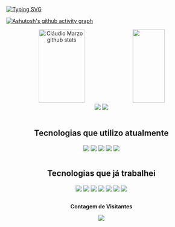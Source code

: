 [![Typing SVG](https://readme-typing-svg.herokuapp.com?font=Fira+Code&weight=100&size=50&pause=1000&color=B0C4DE&center=true&vCenter=true&width=1000&height=100&lines=Ol%C3%A1%2C+me+chamo+Cl%C3%A1udio+Marzo;Sou+de+Mau%C3%A9s+-+Amazonas)](https://git.io/typing-svg)



[![Ashutosh's github activity graph](https://github-readme-activity-graph.cyclic.app/graph?username=ClaudioMarzo&bg_color=1a1919&color=c0b5bf&line=616ab3&point=b8c507&area=true&hide_border=true)](https://github.com/ashutosh00710/github-readme-activity-graph)

<div align="center">  
  <img width="49%" height="195px" src="https://github-readme-stats.vercel.app/api?username=ClaudioMarzo&show_icons=true&count_private=true&hide_border=true&title_color=B0C4DE&text_color=c9d1d9&bg_color=0d1117" alt="Cláudio Marzo github stats" /> 
  <img width="41%" height="195px" src="https://github-readme-stats.vercel.app/api/top-langs/?username=ClaudioMarzo&layout=compact&hide_border=true&title_color=B0C4DE&text_color=ff91a4&bg_color=0d1117" />
</div>
<div align="center"> 
  <a href="https://www.instagram.com/claudiomarzo.me/" target="_blank"><img src="https://img.shields.io/badge/-Instagram-%23E4405F?style=for-the-badge&logo=instagram&logoColor=white" target="_blank"></a>
  <a href="https://www.linkedin.com/in/cl%C3%A1udio-marzo-442627206/" target="_blank"><img src="https://img.shields.io/badge/-LinkedIn-%230077B5?style=for-the-badge&logo=linkedin&logoColor=white" target="_blank"></a> 
</div>
<div style="display: inline_block" align="center"><br>
  <h2>Tecnologias que utilizo atualmente</h2>
  <img align="center"  src="https://img.shields.io/badge/Flutter-02569B?style=for-the-badge&logo=flutter&logoColor=white">
  <img align="center"  src="https://img.shields.io/badge/Dart-0175C2?style=for-the-badge&logo=dart&logoColor=white">
  <img align="center" src="https://img.shields.io/badge/SAP-0FAAFF?style=for-the-badge&logo=sap&logoColor=white">
  <img align="center" src="https://img.shields.io/badge/Azure_DevOps-0078D7?style=for-the-badge&logo=azure-devops&logoColor=white">
  <img align="center" src="https://img.shields.io/badge/-.NET%206.0-blueviolet?style=for-the-badge&logo=.net&logoColor=white"">
</div>

<div style="display: inline_block" align="center"><br>
  <h2>Tecnologias que já trabalhei</h2>
  <img align="center"  src="https://img.shields.io/badge/Java-ED8B00?style=for-the-badge&logo=java&logoColor=white">
  <img align="center"  src="https://img.shields.io/badge/JavaScript-F7DF1E?style=for-the-badge&logo=javascript&logoColor=black">
  <img align="center"  src="https://img.shields.io/badge/HTML5-E34F26?style=for-the-badge&logo=html5&logoColor=white">
  <img align="center"  src="https://img.shields.io/badge/CSS3-1572B6?style=for-the-badge&logo=css3&logoColor=white">
  <img align="center"  src="https://img.shields.io/badge/Python-14354C?style=for-the-badge&logo=python&logoColor=white">
  <img align="center"  src="https://img.shields.io/badge/C%23-239120?style=for-the-badge&logo=c-sharp&logoColor=white">
  <img align="center"  src="https://img.shields.io/badge/MongoDB-4EA94B?style=for-the-badge&logo=mongodb&logoColor=white">
     
</div>

<div align="center">
<br><p align="centre"><b>Contagem de Visitantes</b></p>  
<p align="center"><img align="center" src="https://profile-counter.glitch.me/{ClaudioMarzo}/count.svg" /></p> 
<br>
</div>
